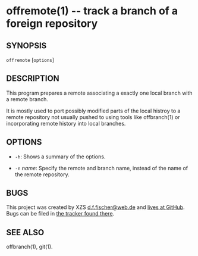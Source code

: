 offremote(1) -- track a branch of a foreign repository
======================================================

## SYNOPSIS

`offremote` [`options`] <url>


## DESCRIPTION

This program prepares a remote associating a exactly one local branch with a remote branch.

It is mostly used to port possibly modified parts of the local histroy to a remote repository not usually pushed to using tools like offbranch(1) or incorporating remote history into local branches.


## OPTIONS

  - `-h`:
    Shows a summary of the options.

  - `-n` _name_:
    Specify the remote and branch name, instead of the name of the remote repository.


## BUGS

This project was created by XZS <d.f.fischer@web.de> and [lives at GitHub](http://github.com/dffischer/pkgrepotools). Bugs can be filed in [the tracker found there](http://github.com/dffischer/pkgrepotools/issues).


## SEE ALSO

offbranch(1), git(1).
